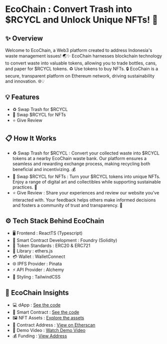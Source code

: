 # EcoChain : Convert Trash into $RCYCL and Unlock Unique NFTs! 🚀
## ✨ Overview
Welcome to EcoChain, a Web3 platform created to address Indonesia's waste management issues! 🌏✨ EcoChain harnesses blockchain technology to convert waste into valuable tokens, allowing you to trade bottles, cans, and paper for $RCYCL tokens. ♻️ Use tokens to buy NFTs. 🔒 EcoChain is a secure, transparent platform on Ethereum network, driving sustainability and innovation. 🌐💡

## 💡 Features
- ♻️ Swap Trash for $RCYCL
- 🎨 Swap $RCYCL for NFTs
- ⭐ Give Review

## 📋 How It Works
- ♻️ Swap Trash for $RCYCL : Convert your collected waste into $RCYCL tokens at a nearby EcoChain waste bank. Our platform ensures a seamless and rewarding exchange process, making recycling both beneficial and incentivizing. 💰
- 🎨 Swap $RCYCL for NFTs : Turn your $RCYCL tokens into unique NFTs. Enjoy a range of digital art and collectibles while supporting sustainable practices. 🎨
- ⭐ Give Review : Share your experiences and review our website you’ve interacted with. Your feedback helps others make informed decisions and fosters a community of trust and transparency. 🌟

## ⚙️ Tech Stack Behind EcoChain
- 🖥️ Frontend : ReactTS (Typescript)
- 🔧 Smart Contract Development : Foundry (Solidity)
- 📜 Token Standards : ERC20 & ERC721
- 🔗 Library : ethers.js
- 💳 Wallet : WalletConnect
- 🌐 IPFS Provider : Pinata
- ⚡ API Provider : Alchemy
- 🎨 Styling : TailwindCSS

## 🚀 EcoChain Insights
- 💻 dApp : [See the code](https://github.com/yebology/ecochain-dapp.git)
- 🔧 Smart Contract :  [See the code](https://github.com/yebology/ecochain-smartcontract.git)
- 🖼️ NFT Assets : [Explore the assets](https://github.com/yebology/ecochain-nft.git)
- 📜 Contract Address : [View on Etherscan](https://sepolia.etherscan.io/address/0x5fB226F427B929549778aa49dAF4C96a9Fc31814)
- 🎥 Demo Video : [Watch Demo Video](https://drive.google.com/file/d/1n_A3hw-s1J-mS1SUdm---U8sDX_hQHfF/view?usp=sharing)
- 💰 Funding : [View Address](https://github.com/yebology/buildstationorg/blob/main/funding.json)

